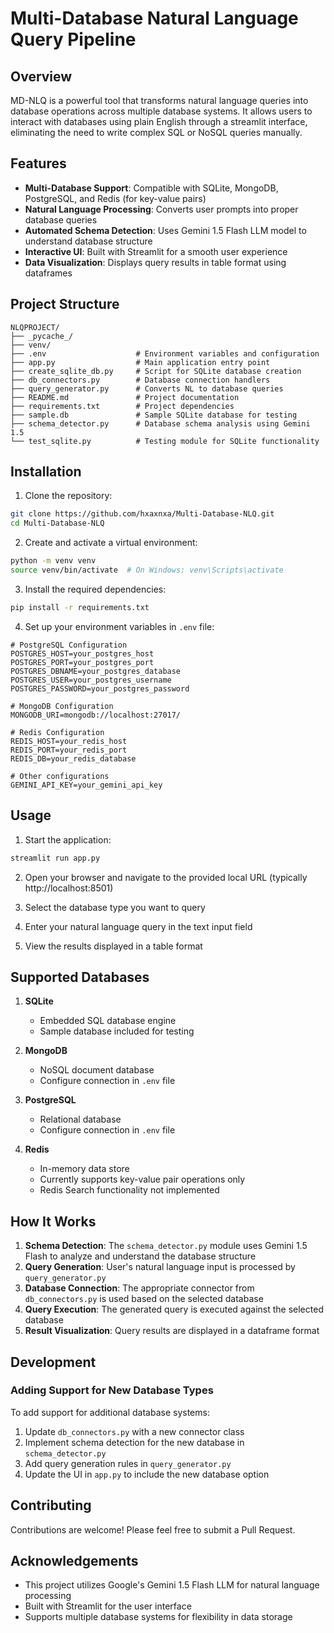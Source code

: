 # Multi-Database Natural Language Query Pipeline

## Overview

MD-NLQ is a powerful tool that transforms natural language queries into database operations across multiple database systems. It allows users to interact with databases using plain English through a streamlit interface, eliminating the need to write complex SQL or NoSQL queries manually.

## Features

- **Multi-Database Support**: Compatible with SQLite, MongoDB, PostgreSQL, and Redis (for key-value pairs)
- **Natural Language Processing**: Converts user prompts into proper database queries
- **Automated Schema Detection**: Uses Gemini 1.5 Flash LLM model to understand database structure
- **Interactive UI**: Built with Streamlit for a smooth user experience
- **Data Visualization**: Displays query results in table format using dataframes

## Project Structure

```
NLQPROJECT/
├── _pycache_/
├── venv/
├── .env                    # Environment variables and configuration
├── app.py                  # Main application entry point
├── create_sqlite_db.py     # Script for SQLite database creation
├── db_connectors.py        # Database connection handlers
├── query_generator.py      # Converts NL to database queries
├── README.md               # Project documentation
├── requirements.txt        # Project dependencies
├── sample.db               # Sample SQLite database for testing
├── schema_detector.py      # Database schema analysis using Gemini 1.5
└── test_sqlite.py          # Testing module for SQLite functionality
```

## Installation

1. Clone the repository:
```bash
git clone https://github.com/hxaxnxa/Multi-Database-NLQ.git
cd Multi-Database-NLQ
```

2. Create and activate a virtual environment:
```bash
python -m venv venv
source venv/bin/activate  # On Windows: venv\Scripts\activate
```

3. Install the required dependencies:
```bash
pip install -r requirements.txt
```

4. Set up your environment variables in `.env` file:
```
# PostgreSQL Configuration
POSTGRES_HOST=your_postgres_host
POSTGRES_PORT=your_postgres_port
POSTGRES_DBNAME=your_postgres_database
POSTGRES_USER=your_postgres_username
POSTGRES_PASSWORD=your_postgres_password

# MongoDB Configuration
MONGODB_URI=mongodb://localhost:27017/

# Redis Configuration
REDIS_HOST=your_redis_host
REDIS_PORT=your_redis_port
REDIS_DB=your_redis_database

# Other configurations
GEMINI_API_KEY=your_gemini_api_key
```

## Usage

1. Start the application:
```bash
streamlit run app.py
```

2. Open your browser and navigate to the provided local URL (typically http://localhost:8501)

3. Select the database type you want to query

4. Enter your natural language query in the text input field

5. View the results displayed in a table format

## Supported Databases

1. **SQLite**
   - Embedded SQL database engine
   - Sample database included for testing

2. **MongoDB**
   - NoSQL document database
   - Configure connection in `.env` file

3. **PostgreSQL**
   - Relational database
   - Configure connection in `.env` file

4. **Redis**
   - In-memory data store
   - Currently supports key-value pair operations only
   - Redis Search functionality not implemented

## How It Works

1. **Schema Detection**: The `schema_detector.py` module uses Gemini 1.5 Flash to analyze and understand the database structure
2. **Query Generation**: User's natural language input is processed by `query_generator.py`
3. **Database Connection**: The appropriate connector from `db_connectors.py` is used based on the selected database
4. **Query Execution**: The generated query is executed against the selected database
5. **Result Visualization**: Query results are displayed in a dataframe format

## Development

### Adding Support for New Database Types

To add support for additional database systems:

1. Update `db_connectors.py` with a new connector class
2. Implement schema detection for the new database in `schema_detector.py`
3. Add query generation rules in `query_generator.py`
4. Update the UI in `app.py` to include the new database option

## Contributing

Contributions are welcome! Please feel free to submit a Pull Request.

## Acknowledgements

- This project utilizes Google's Gemini 1.5 Flash LLM for natural language processing
- Built with Streamlit for the user interface
- Supports multiple database systems for flexibility in data storage
